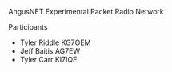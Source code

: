 AngusNET Experimental Packet Radio Network

Participants

  * Tyler Riddle KG7OEM
  * Jeff Baitis AG7EW
  * Tyler Carr KI7IQE
